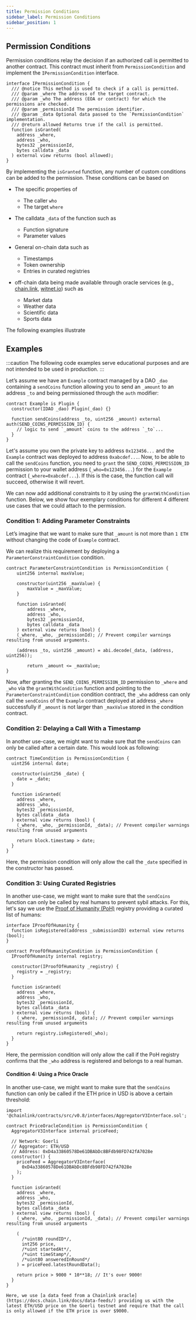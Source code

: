 ```yaml
---
title: Permission Conditions
sidebar_label: Permission Conditions
sidebar_position: 1
---
```


## Permission Conditions

Permission conditions relay the decision if an authorized call is permitted to another contract.
This contract must inherit from `PermissionCondition` and implement the `IPermissionCondition` interface.

```solidity title="@aragon/osx/core/permission/IPermissionCondition.sol"
interface IPermissionCondition {
  /// @notice This method is used to check if a call is permitted.
  /// @param _where The address of the target contract.
  /// @param _who The address (EOA or contract) for which the permissions are checked.
  /// @param _permissionId The permission identifier.
  /// @param _data Optional data passed to the `PermissionCondition` implementation.
  /// @return allowed Returns true if the call is permitted.
  function isGranted(
    address _where,
    address _who,
    bytes32 _permissionId,
    bytes calldata _data
  ) external view returns (bool allowed);
}
```

By implementing the `isGranted` function, any number of custom conditions can be added to the permission.
These conditions can be based on

- The specific properties of

  - The caller `who`
  - The target `where`

- The calldata `_data` of the function such as

  - Function signature
  - Parameter values

- General on-chain data such as

  - Timestamps
  - Token ownership
  - Entries in curated registries

- off-chain data being made available through oracle services (e.g., [chain.link](https://chain.link/), [witnet.io](https://witnet.io/)) such as

  - Market data
  - Weather data
  - Scientific data
  - Sports data

The following examples illustrate

## Examples

:::caution
The following code examples serve educational purposes and are not intended to be used in production.
:::

Let’s assume we have an `Example` contract managed by a DAO `_dao` containing a `sendCoins` function allowing you to send an `_amount` to an address `_to` and being permissioned through the `auth` modifier:

```solidity title="Example.sol"
contract Example is Plugin {
  constructor(IDAO _dao) Plugin(_dao) {}

  function sendCoins(address _to, uint256 _amount) external auth(SEND_COINS_PERMISSION_ID) {
    // logic to send `_amount` coins to the address `_to`...
  }
}
```

Let's assume you own the private key to address `0x123456...` and the `Example` contract was deployed to address `0xabcdef...`.
Now, to be able to call the `sendCoins` function, you need to `grant` the `SEND_COINS_PERMISSION_ID` permission to your wallet address (`_who=0x123456...`) for the `Example` contract (`_where=0xabcdef...`).
If this is the case, the function call will succeed, otherwise it will revert.

We can now add additional constraints to it by using the `grantWithCondition` function.
Below, we show four exemplary conditions for different 4 different use cases that we could attach to the permission.

### Condition 1: Adding Parameter Constraints

Let’s imagine that we want to make sure that `_amount` is not more than `1 ETH` without changing the code of `Example` contract.

We can realize this requirement by deploying a `ParameterConstraintCondition` condition.

```solidity title="ParameterConstraintCondition.sol"
contract ParameterConstraintCondition is PermissionCondition {
	uint256 internal maxValue;

	constructor(uint256 _maxValue) {
      	maxValue = _maxValue;
    }

	function isGranted(
		address _where,
		address _who,
		bytes32 _permissionId,
		bytes calldata _data
	) external view returns (bool) {
    (_where, _who, _permissionId); // Prevent compiler warnings resulting from unused arguments.

    (address _to, uint256 _amount) = abi.decode(_data, (address, uint256));

		return _amount <= _maxValue;
}
```

Now, after granting the `SEND_COINS_PERMISSION_ID` permission to `_where` and `_who` via the `grantWithCondition` function and pointing to the `ParameterConstraintCondition` condition contract, the `_who` address can only call the `sendCoins` of the `Example` contract deployed at address `_where` successfully if `_amount` is not larger than `_maxValue` stored in the condition contract.

### Condition 2: Delaying a Call With a Timestamp

In another use-case, we might want to make sure that the `sendCoins` can only be called after a certain date. This would look as following:

```solidity title="TimeCondition.sol"
contract TimeCondition is PermissionCondition {
  uint256 internal date;

  constructor(uint256 _date) {
    date = _date;
  }

  function isGranted(
    address _where,
    address _who,
    bytes32 _permissionId,
    bytes calldata _data
  ) external view returns (bool) {
    (_where, _who, _permissionId, _data); // Prevent compiler warnings resulting from unused arguments

    return block.timestamp > date;
  }
}
```

Here, the permission condition will only allow the call the `_date` specified in the constructor has passed.

### Condition 3: Using Curated Registries

In another use-case, we might want to make sure that the `sendCoins` function can only be called by real humans to prevent sybil attacks. For this, let's say we use the [Proof of Humanity (PoH)](https://www.proofofhumanity.id/) registry providing a curated list of humans:

```solidity title="IProofOfHumanity.sol"
interface IProofOfHumanity {
  function isRegistered(address _submissionID) external view returns (bool);
}

contract ProofOfHumanityCondition is PermissionCondition {
  IProofOfHumanity internal registry;

  constructor(IProofOfHumanity _registry) {
    registry = _registry;
  }

  function isGranted(
    address _where,
    address _who,
    bytes32 _permissionId,
    bytes calldata _data
  ) external view returns (bool) {
    (_where, _permissionId, _data); // Prevent compiler warnings resulting from unused arguments

    return registry.isRegistered(_who);
  }
}
```

Here, the permission condition will only allow the call if the PoH registry confirms that the `_who` address is registered and belongs to a real human.

#### Condition 4: Using a Price Oracle

In another use-case, we might want to make sure that the `sendCoins` function can only be called if the ETH price in USD is above a certain threshold:

<!-- prettier-ignore -->
```solidity title="PriceOracleCondition.sol"
import '@chainlink/contracts/src/v0.8/interfaces/AggregatorV3Interface.sol';

contract PriceOracleCondition is PermissionCondition {
  AggregatorV3Interface internal priceFeed;

  // Network: Goerli
  // Aggregator: ETH/USD
  // Address: 0xD4a33860578De61DBAbDc8BFdb98FD742fA7028e
  constructor() {
    priceFeed = AggregatorV3Interface(
      0xD4a33860578De61DBAbDc8BFdb98FD742fA7028e
    );
  }

  function isGranted(
    address _where,
    address _who,
    bytes32 _permissionId,
    bytes calldata _data
  ) external view returns (bool) {
    (_where, _who, _permissionId, _data); // Prevent compiler warnings resulting from unused arguments

    (
      /*uint80 roundID*/,
      int256 price,
      /*uint startedAt*/,
      /*uint timeStamp*/,
      /*uint80 answeredInRound*/
    ) = priceFeed.latestRoundData();

    return price > 9000 * 10**18; // It's over 9000!
  }
}

Here, we use [a data feed from a Chainlink oracle](https://docs.chain.link/docs/data-feeds/) providing us with the latest ETH/USD price on the Goerli testnet and require that the call is only allowed if the ETH price is over $9000.

````
